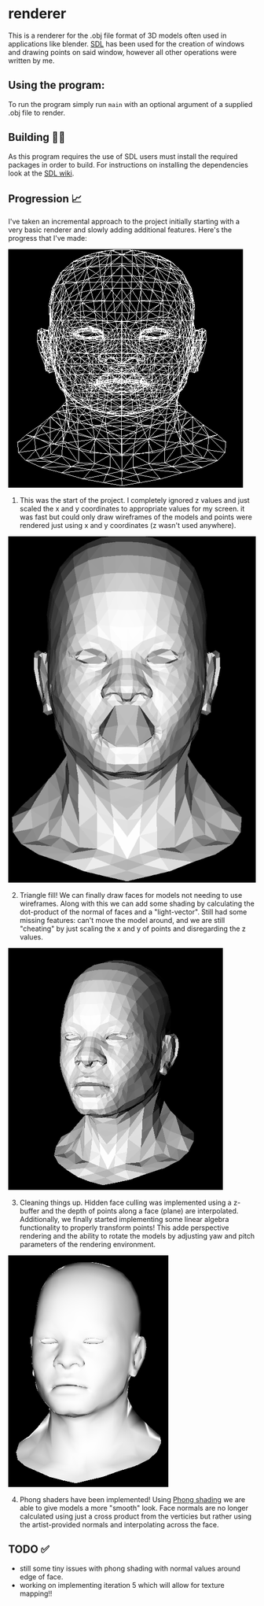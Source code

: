 # renderer

This is a renderer for the .obj file format of 3D models often used in 
applications like blender. [SDL](https://wiki.libsdl.org/SDL2/FrontPage) has been used for the creation of windows and 
drawing points on said window, however all other operations were written by me.

## Using the program:

To run the program simply run `main` with an optional argument of a supplied 
.obj file to render.

## Building :hammer::construction_worker:

As this program requires the use of SDL users must install the required packages
in order to build. For instructions on installing the dependencies look at the 
[SDL wiki](https://wiki.libsdl.org/SDL2/Installation).

## Progression :chart_with_upwards_trend: 
I've taken an incremental approach to the project initially starting with a very
basic renderer and slowly adding additional features. Here's the progress that
I've made:

![face generated using iteration 1 of my renderer](images/render_iter1.png)

1. This was the start of the project. I completely ignored z values and just
scaled the x and y coordinates to appropriate values for my screen. it was fast
but could only draw wireframes of the models and points were rendered
just using x and y coordinates (z wasn't used anywhere).


![face generated using iteration 2 of my renderer](images/render_iter2.png)

2. Triangle fill! We can finally draw faces for models not needing to use 
wireframes. Along with this we can add some shading by calculating the
dot-product of the normal of faces and a "light-vector". Still had some missing
features: can't move the model around, and we are still "cheating" by just
scaling the x and y of points and disregarding the z values.


![face generated using iteration 3 of my renderer](images/render_iter3.png)

3. Cleaning things up. Hidden face culling was implemented using a z-buffer
and the depth of points along a face (plane) are interpolated. Additionally,
we finally started implementing some linear algebra functionality to properly
transform points! This adde perspective rendering and the ability to rotate
the models by adjusting yaw and pitch parameters of the rendering environment.

![face generated using iteration 4 of my renderer](images/render_iter4.png)

4. Phong shaders have been implemented! Using [Phong shading](https://en.wikipedia.org/wiki/Phong_shading)
we are able to give models a more "smooth" look. Face normals are no longer
calculated using just a cross product from the verticies but rather using
the artist-provided normals and interpolating across the face.

## TODO :white_check_mark:
- still some tiny issues with phong shading with normal values around edge of face.
- working on implementing iteration 5 which will allow for texture mapping!!
